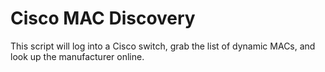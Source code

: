 # Cisco MAC Discovery
This script will log into a Cisco switch, grab the list of dynamic MACs, and look up the manufacturer online.

